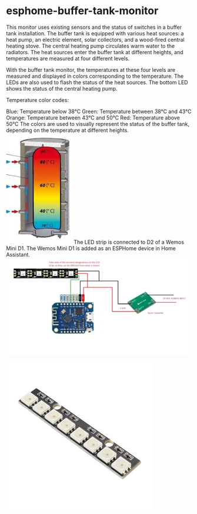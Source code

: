 # esphome-buffer-tank-monitor

This monitor uses existing sensors and the status of switches in a buffer tank installation. The buffer tank is equipped with various heat sources: a heat pump, an electric element, solar collectors, and a wood-fired central heating stove. The central heating pump circulates warm water to the radiators. The heat sources enter the buffer tank at different heights, and temperatures are measured at four different levels.

With the buffer tank monitor, the temperatures at these four levels are measured and displayed in colors corresponding to the temperature. The LEDs are also used to flash the status of the heat sources. The bottom LED shows the status of the central heating pump.

Temperature color codes:

Blue: Temperature below 38°C
Green: Temperature between 38°C and 43°C
Orange: Temperature between 43°C and 50°C
Red: Temperature above 50°C
The colors are used to visually represent the status of the buffer tank, depending on the temperature at different heights.
![Buffer Tank](https://github.com/ltvanderkrogt/esphome-buffer-tank-monitor/blob/b95d7cf0896e7c8e9885a070d57d6b16f92aebb1/buffervat%20temp.jpg)
The LED strip is connected to D2 of a Wemos Mini D1.
The Wemos Mini D1 is added as an ESPHome device in Home Assistant. 
![Wemos mini d1 + LED strip](https://github.com/ltvanderkrogt/esphome-buffer-tank-monitor/blob/004b270ed4e56d30e2fed7afcd0e297cf155829f/wemos%20led%20strip.jpg)

![8 LED WS2812 stripe](https://github.com/ltvanderkrogt/esphome-buffer-tank-monitor/blob/5d7355d51f4499c3ad0afcec4144e243f8d440a7/WS2812-5050-RGB-1-400x400.jpg)

